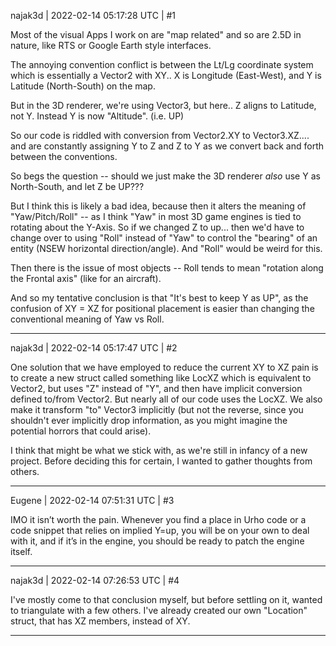 najak3d | 2022-02-14 05:17:28 UTC | #1

Most of the visual Apps I work on are "map related" and so are 2.5D in nature, like RTS or Google Earth style interfaces.

The annoying convention conflict is between the Lt/Lg coordinate system which is essentially a Vector2 with XY.. X is Longitude (East-West), and Y is Latitude (North-South) on the map.

But in the 3D renderer, we're using Vector3, but here.. Z aligns to Latitude, not Y. Instead Y is now "Altitude". (i.e. UP)

So our code is riddled with conversion from Vector2.XY to Vector3.XZ.... and are constantly assigning Y to Z and Z to Y as we convert back and forth between the conventions.

So begs the question -- should we just make the 3D renderer *also* use Y as North-South, and let Z be UP???

But I think this is likely a bad idea, because then it alters the meaning of "Yaw/Pitch/Roll" -- as I think "Yaw" in most 3D game engines is tied to rotating about the Y-Axis. So if we changed Z to up... then we'd have to change over to using "Roll" instead of "Yaw" to control the "bearing" of an entity (NSEW horizontal direction/angle). And "Roll" would be weird for this.

Then there is the issue of most objects -- Roll tends to mean "rotation along the Frontal axis" (like for an aircraft).

And so my tentative conclusion is that "It's best to keep Y as UP", as the confusion of XY = XZ for positional placement is easier than changing the conventional meaning of Yaw vs Roll.

-------------------------

najak3d | 2022-02-14 05:17:47 UTC | #2

One solution that we have employed to reduce the current XY to XZ pain is to create a new struct called something like LocXZ which is equivalent to Vector2, but uses "Z" instead of "Y", and then have implicit conversion defined to/from Vector2. But nearly all of our code uses the LocXZ. We also make it transform "to" Vector3 implicitly (but not the reverse, since you shouldn't ever implicitly drop information, as you might imagine the potential horrors that could arise).

I think that might be what we stick with, as we're still in infancy of a new project. Before deciding this for certain, I wanted to gather thoughts from others.

-------------------------

Eugene | 2022-02-14 07:51:31 UTC | #3

IMO it isn’t worth the pain.
Whenever you find a place in Urho code or a code snippet that relies on implied Y=up, you will be on your own to deal with it, and if it’s in the engine,  you should be ready to patch the engine itself.

-------------------------

najak3d | 2022-02-14 07:26:53 UTC | #4

I've mostly come to that conclusion myself, but before settling on it, wanted to triangulate with a few others.    I've already created our own "Location" struct, that has XZ members, instead of XY.

-------------------------

